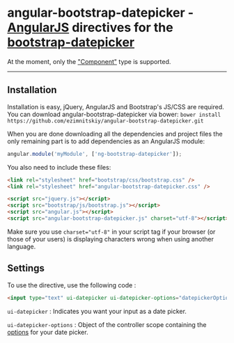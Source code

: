 # angular-bootstrap-datepicker - [AngularJS](http://angularjs.org/) directives for the [bootstrap-datepicker](https://github.com/eternicode/bootstrap-datepicker)

At the moment, only the ["Component"](http://eternicode.github.io/bootstrap-datepicker/?markup=component) type is supported.

***

## Installation

Installation is easy, jQuery, AngularJS and Bootstrap's JS/CSS are required.
You can download angular-bootstrap-datepicker via bower:
`bower install https://github.com/ezimnitskiy/angular-bootstrap-datepicker.git`

When you are done downloading all the dependencies and project files the only remaining part is to add dependencies as an AngularJS module:

```javascript
angular.module('myModule', ['ng-bootstrap-datepicker']);
```

You also need to include these files:
```html
<link rel="stylesheet" href="bootstrap/css/bootstrap.css" />
<link rel="stylesheet" href="angular-bootstrap-datepicker.css" />

<script src="jquery.js"></script>
<script src="bootstrap/js/bootstrap.js"></script>
<script src="angular.js"></script>
<script src="angular-bootstrap-datepicker.js" charset="utf-8"></script>
```

Make sure you use `charset="utf-8"` in your script tag if your browser (or those of your users) is displaying characters wrong when using another language.

## Settings

To use the directive, use the following code :

```html
<input type="text" ui-datepicker ui-datepicker-options="datepickerOptions" />
```

`ui-datepicker` : Indicates you want your input as a date picker.

`ui-datepicker-options` : Object of the controller scope containing the [options](http://bootstrap-datepicker.readthedocs.org/en/latest/options.html) for your date picker.
